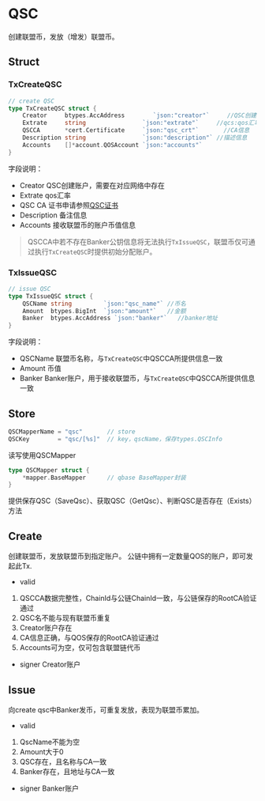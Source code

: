 # QSC

创建联盟币，发放（增发）联盟币。

## Struct

### TxCreateQSC
```go
// create QSC
type TxCreateQSC struct {
	Creator     btypes.AccAddress        `json:"creator"`     //QSC创建账户
	Extrate     string                `json:"extrate"`     //qcs:qos汇率(amino不支持binary形式的浮点数序列化，精度同qos erc20 [.0000])
	QSCCA       *cert.Certificate     `json:"qsc_crt"`       //CA信息
	Description string                `json:"description"` //描述信息
	Accounts    []*account.QOSAccount `json:"accounts"`
}
```

字段说明：
- Creator QSC创建账户，需要在对应网络中存在
- Extrate qos汇率
- QSC CA 证书申请参照[QSC证书](ca.md#QSC)
- Description 备注信息
- Accounts 接收联盟币的账户币值信息

> QSCCA中若不存在Banker公钥信息将无法执行`TxIssueQSC`，联盟币仅可通过执行`TxCreateQSC`时提供初始分配账户。

### TxIssueQSC

```go
// issue QSC
type TxIssueQSC struct {
	QSCName string         `json:"qsc_name"` //币名
	Amount  btypes.BigInt  `json:"amount"`   //金额
	Banker  btypes.AccAddress `json:"banker"`   //banker地址
}
```

字段说明：
- QSCName 联盟币名称，与`TxCreateQSC`中QSCCA所提供信息一致
- Amount 币值
- Banker Banker账户，用于接收联盟币，与`TxCreateQSC`中QSCCA所提供信息一致

## Store
```go
QSCMapperName = "qsc"       // store
QSCKey        = "qsc/[%s]"  // key，qscName，保存types.QSCInfo
```

读写使用QSCMapper
```go
type QSCMapper struct {
	*mapper.BaseMapper      // qbase BaseMapper封装
}
```
提供保存QSC（SaveQsc）、获取QSC（GetQsc）、判断QSC是否存在（Exists）方法

## Create

创建联盟币，发放联盟币到指定账户。
公链中拥有一定数量QOS的账户，即可发起此Tx.

* valid
1. QSCCA数据完整性，ChainId与公链ChainId一致，与公链保存的RootCA验证通过
2. QSC名不能与现有联盟币重复
3. Creator账户存在
4. CA信息正确，与QOS保存的RootCA验证通过
5. Accounts可为空，仅可包含联盟链代币

* signer
Creator账户

## Issue

向create qsc中Banker发币，可重复发放，表现为联盟币累加。

* valid
1. QscName不能为空
2. Amount大于0
3. QSC存在，且名称与CA一致
4. Banker存在，且地址与CA一致

* signer
Banker账户
